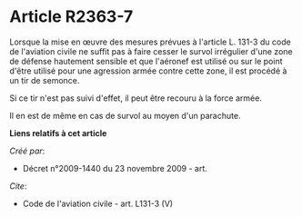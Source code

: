 # Article R2363-7

Lorsque la mise en œuvre des mesures prévues à l'article L. 131-3 du code de l'aviation civile ne suffit pas à faire cesser
le survol irrégulier d'une zone de défense hautement sensible et que l'aéronef est utilisé ou sur le point d'être utilisé
pour une agression armée contre cette zone, il est procédé à un tir de semonce. 

Si ce tir n'est pas suivi d'effet, il peut être recouru à la force armée. 

Il en est de même en cas de survol au moyen d'un parachute.

**Liens relatifs à cet article**

_Créé par_:

  - Décret n°2009-1440 du 23 novembre 2009 - art.

_Cite_:

  - Code de l'aviation civile - art. L131-3 (V)
